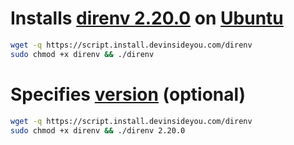 # Installs [direnv 2.20.0](https://direnv.net/) on [Ubuntu](https://www.ubuntu.com/)

```bash
wget -q https://script.install.devinsideyou.com/direnv
sudo chmod +x direnv && ./direnv
```

# Specifies [version](https://github.com/direnv/direnv/releases) (optional)

```bash
wget -q https://script.install.devinsideyou.com/direnv
sudo chmod +x direnv && ./direnv 2.20.0
```
